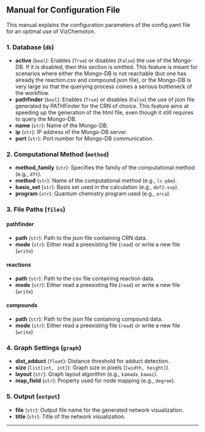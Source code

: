 ## Manual for Configuration File

This manual explains the configuration parameters of the config.yaml file for an optimal use 
of VizChemoton.

### 1. Database (`db`)

- **active** (`bool`): Enables (`True`) or disables (`False`) the use of the Mongo-DB. If it is
disabled, then this section is omitted. This feature is meant for scenarios where either the 
Mongo-DB is not reachable (but one has already the reaction.csv and compound.json file), or the 
Mongo-DB is very large so that the querying process comes a serious bottleneck of the workflow. 
- **pathfinder** (`bool`): Enables (`True`) or disables (`False`) the use of json file generated
by PATHFinder for the CRN of choice. This feature aims at speeding up the generation of the html
file, even though it still requires to query the Mongo-DB. 
- **name** (`str`): Name of the Mongo-DB.
- **ip** (`str`): IP address of the Mongo-DB server.
- **port** (`str`): Port number for Mongo-DB communication.

### 2. Computational Method (`method`)

- **method_family** (`str`): Specifies the family of the computational method (e.g., `dft`).
- **method** (`str`): Name of the computational method (e.g., `lc-pbe`).
- **basis_set** (`str`): Basis set used in the calculation (e.g., `def2-svp`).
- **program** (`str`): Quantum chemistry program used (e.g., `orca`).

### 3. File Paths (`files`)

#### pathfinder
- **path** (`str`): Path to the json file containing CRN data.
- **mode** (`str`): Either read a preexisting file (`read`) or write a new file (`write`)

#### reactions
- **path** (`str`): Path to the csv file containing reaction data.
- **mode** (`str`): Either read a preexisting file (`read`) or write a new file (`write`)

#### compounds
- **path** (`str`): Path to the json file containing compound data.
- **mode** (`str`): Either read a preexisting file (`read`) or write a new file (`write`)

### 4. Graph Settings (`graph`)

- **dist_adduct** (`float`): Distance threshold for adduct detection.
- **size** (`list[int, int]`): Graph size in pixels (`[width, height]`).
- **layout** (`str`): Graph layout algorithm (e.g., `kamada_kawai`).
- **map_field** (`str`): Property used for node mapping (e.g., `degree`).


### 5. Output (`output`)

- **file** (`str`): Output file name for the generated network visualization.
- **title** (`str`): Title of the network visualization.


---


